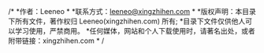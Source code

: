 /*
*作者：Leeneo
*
*联系方式：leeneo@xingzhihen.com
*
*版权声明：本目录下所有文件，著作权归 Leeneo(xingzhihen.com) 所有;
*目录下文件仅供他人可以学习使用，严禁商用。
*任何媒体，网站和个人下载使用时，请著名出处，或者附带链接：xingzhihen.com
*
/